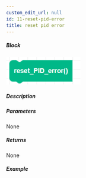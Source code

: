 ```yaml
---
custom_edit_url: null
id: 11-reset-pid-error
title: reset pid error
---
```


##### Block

![reset PID error block image](reset_PID_error.png)

##### Description

<!-- description -->

##### Parameters

None <!-- image -->

##### Returns

None

##### Example

<!-- image -->
